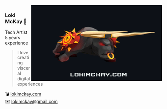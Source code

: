 <a href="https://lokimckay.com">
  <img align="right" width="420" height="245" src="./bull-walk.gif">
</a>

### Loki McKay 🐉

Tech Artist  
5 years experience

> I love creating visceral digital experiences

💣 [lokimckay.com](https://lokimckay.com)  
✉️ [lokimckay@gmail.com](mailto:lokimckay@gmail.com)
